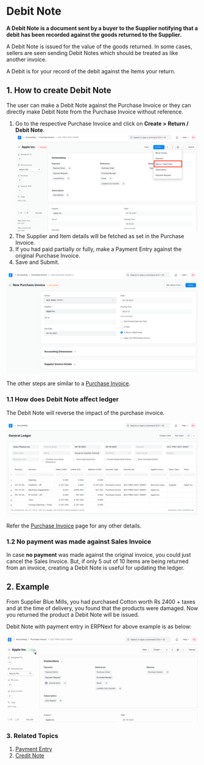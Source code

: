 
# Debit Note


**A Debit Note is a document sent by a buyer to the Supplier notifying that a debit has been recorded against the goods returned to the Supplier.**


A Debit Note is issued for the value of the goods returned. In some cases, sellers are seen sending Debit Notes which should be treated as like another invoice.


A Debit is for your record of the debit against the Items your return.


## 1. How to create Debit Note


The user can make a Debit Note against the Purchase Invoice or they can directly make Debit Note from the Purchase Invoice without reference.


1. Go to the respective Purchase Invoice and click on **Create > Return / Debit Note**.
![Debit Note from Invoice](/files/debit-note-from-purchase-invoice.png)
2. The Supplier and Item details will be fetched as set in the Purchase Invoice.
3. If you had paid partially or fully, make a Payment Entry against the original Purchase Invoice.
4. Save and Submit.


![Debit Note](/files/debit-note.png)


The other steps are similar to a [Purchase Invoice](/docs/en/accounts/purchase-invoice).


### 1.1 How does Debit Note affect ledger


The Debit Note will reverse the impact of the purchase invoice.


![Debit Note Ledger](/files/debit-note-ledger.png)


Refer the [Purchase Invoice](/docs/en/accounts/purchase-invoice) page for any other details.


### 1.2 No payment was made against Sales Invoice


In case **no payment** was made against the original invoice, you could just cancel the Sales Invoice. But, if only 5 out of 10 Items are being returned from an invoice, creating a Debit Note is useful for updating the ledger.


## 2. Example


From Supplier Blue Mills, you had purchased Cotton worth Rs 2400 + taxes and at the time of delivery, you found that the products were damaged. Now you returned the product a Debit Note will be issued.


Debit Note with payment entry in ERPNext for above example is as below:


![Creating Debit Note](/files/creating-debit-note.gif)


### 3. Related Topics


1. [Payment Entry](/docs/en/accounts/payment-entry)
2. [Credit Note](/docs/en/accounts/credit-note)


